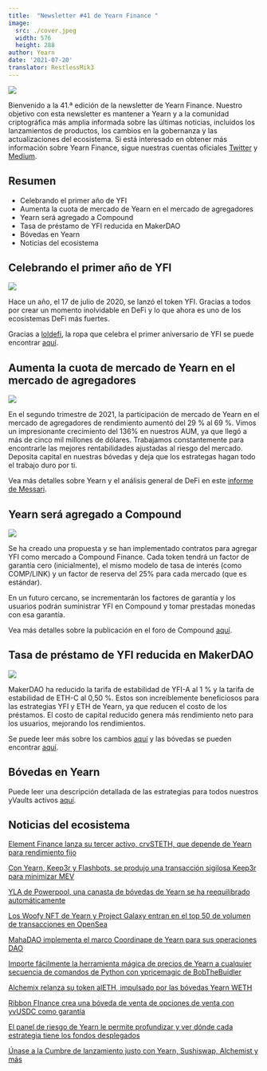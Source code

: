 ```yaml
---
title:  "Newsletter #41 de Yearn Finance "
image:
  src: ./cover.jpeg
  width: 576
  height: 288
author: Yearn
date: '2021-07-20'
translator: RestlessMik3
---
```


![](/_posts/_newsletters/Yearn-Finance-Newsletter-41/cover.jpeg?w=880&h=440)


Bienvenido a la 41.ª edición de la newsletter de Yearn Finance. Nuestro objetivo con esta newsletter es mantener a Yearn y a la comunidad criptográfica más amplia informada sobre las últimas noticias, incluidos los lanzamientos de productos, los cambios en la gobernanza y las actualizaciones del ecosistema. Si está interesado en obtener más información sobre Yearn Finance, sigue nuestras cuentas oficiales [Twitter](https://twitter.com/iearnfinance) y [Medium](https://medium.com/iearn).

## Resumen

- Celebrando el primer año de YFI
- Aumenta la cuota de mercado de Yearn en el mercado de agregadores
- Yearn será agregado a Compound
- Tasa de préstamo de YFI reducida en MakerDAO
- Bóvedas en Yearn
- Noticias del ecosistema

## Celebrando el primer año de YFI

![](/_posts/_newsletters/Yearn-Finance-Newsletter-41/image5.jpg?w=500&h=500)

Hace un año, el 17 de julio de 2020, se lanzó el token YFI. Gracias a todos por crear un momento inolvidable en DeFi y lo que ahora es uno de los ecosistemas DeFi más fuertes.

Gracias a [loldefi](https://twitter.com/loldefi), la ropa que celebra el primer aniversario de YFI se puede encontrar [aquí](https://ymerch.finance/).

## Aumenta la cuota de mercado de Yearn en el mercado de agregadores

![](/_posts/_newsletters/Yearn-Finance-Newsletter-41/image4.jpg?w=1280&h=720)

En el segundo trimestre de 2021, la participación de mercado de Yearn en el mercado de agregadores de rendimiento aumentó del 29 % al 69 %. Vimos un impresionante crecimiento del 136% en nuestros AUM, ya que llegó a más de cinco mil millones de dólares. Trabajamos constantemente para encontrarle las mejores rentabilidades ajustadas al riesgo del mercado. Deposita capital en nuestras bóvedas y deja que los estrategas hagan todo el trabajo duro por ti.

Vea más detalles sobre Yearn y el análisis general de DeFi en este [informe de Messari](https://messari.io/article/q2-21-defi-review?utm_source=ryanwatkins_&utm_medium=tweet&utm_campaign=q2-21-defi-review).

## Yearn será agregado a Compound

![](/_posts/_newsletters/Yearn-Finance-Newsletter-41/image3.jpg?w=968&h=714)

Se ha creado una propuesta y se han implementado contratos para agregar YFI como mercado a Compound Finance. Cada token tendrá un factor de garantía cero (inicialmente), el mismo modelo de tasa de interés (como COMP/LINK) y un factor de reserva del 25% para cada mercado (que es estándar).

En un futuro cercano, se incrementarán los factores de garantía y los usuarios podrán suministrar YFI en Compound y tomar prestadas monedas con esa garantía.

Vea más detalles sobre la publicación en el foro de Compound [aquí](https://www.comp.xyz/t/add-markets-mkr-aave-sushi-yfi/1977).

## Tasa de préstamo de YFI reducida en MakerDAO

![](/_posts/_newsletters/Yearn-Finance-Newsletter-41/image2.jpg?w=366&h=420)

MakerDAO ha reducido la tarifa de estabilidad de YFI-A al 1 % y la tarifa de estabilidad de ETH-C al 0,50 %. Estos son increíblemente beneficiosos para las estrategias YFI y ETH de Yearn, ya que reducen el costo de los préstamos. El costo de capital reducido genera más rendimiento neto para los usuarios, mejorando los rendimientos.

Se puede leer más sobre los cambios [aquí](https://forum.makerdao.com/t/maker-relay-ep-53/9305) y las bóvedas se pueden encontrar [aquí](https://yearn.finance/vaults).

## Bóvedas en Yearn

Puede leer una descripción detallada de las estrategias para todos nuestros yVaults activos [aquí](https://medium.com/yearn-state-of-the-vaults/the-vaults-at-yearn-9237905ffed3).

## Noticias del ecosistema

[Element Finance lanza su tercer activo, crvSTETH, que depende de Yearn para rendimiento fijo](https://twitter.com/element_fi/status/1414990472569831427)

[Con Yearn, Keep3r y Flashbots, se produjo una transacción sigilosa Keep3r para minimizar MEV](https://twitter.com/lbertenasco/status/1415016369771491330)

[YLA de Powerpool, una canasta de bóvedas de Yearn se ha reequilibrado automáticamente](https://twitter.com/powerpoolcvp/status/1414682829359812615)

[Los Woofy NFT de Yearn y Project Galaxy entran en el top 50 de volumen de transacciones en OpenSea](https://twitter.com/ProjectGalaxyHQ/status/1414868634862710789)

[MahaDAO implementa el marco Coordinape de Yearn para sus operaciones DAO](https://twitter.com/TheMahaDAO/status/1414620121528680451)

[Importe fácilmente la herramienta mágica de precios de Yearn a cualquier secuencia de comandos de Python con ypricemagic de BobTheBuidler](https://github.com/BobTheBuidler/ypricemagic)

[Alchemix relanza su token alETH, impulsado por las bóvedas Yearn WETH](https://twitter.com/AlchemixFi/status/1414647769470443521)

[Ribbon FInance crea una bóveda de venta de opciones de venta con yvUSDC como garantía](https://twitter.com/ribbonfinance/status/1415298793419968513)

[El panel de riesgo de Yearn le permite profundizar y ver dónde cada estrategia tiene los fondos desplegados](https://yearn-finance.vercel.app/system/vault/0x19D3364A399d251E894aC732651be8B0E4e85001)

[Únase a la Cumbre de lanzamiento justo con Yearn, Sushiswap, Alchemist y más](https://twitter.com/_alchemistcoin/status/1415646390978453508)
